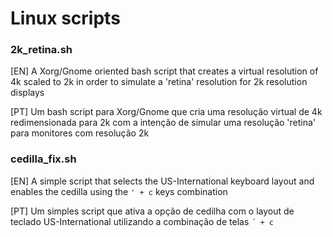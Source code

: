 # Linux scripts

###  2k_retina.sh
  [EN] A Xorg/Gnome oriented bash script that creates a virtual resolution of 4k scaled to 2k in order to simulate a 'retina' resolution for 2k resolution displays
  
  [PT] Um bash script para Xorg/Gnome que cria uma resolução virtual de 4k redimensionada para 2k com a intenção de simular uma resolução 'retina' para monitores com resolução 2k 

###  cedilla_fix.sh
  [EN] A simple script that selects the US-International keyboard layout and enables the cedilla using the ```' + c``` keys combination
  
  [PT] Um simples script que ativa a opção de cedilha com o layout de teclado US-International utilizando a combinação de telas  ```´ + c```
